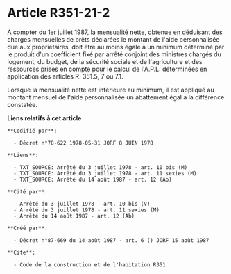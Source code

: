 # Article R351-21-2

A compter du 1er juillet 1987, la mensualité nette, obtenue en déduisant des charges mensuelles de prêts déclarées le montant
de l'aide personnalisée due aux propriétaires, doit être au moins égale à un minimum déterminé par le produit d'un
coefficient fixé par arrêté conjoint des ministres chargés du logement, du budget, de la sécurité sociale et de l'agriculture
et des ressources prises en compte pour le calcul de l'A.P.L. déterminées en application des articles R. 351.5, 7 ou 7.1.

Lorsque la mensualité nette est inférieure au minimum, il est appliqué au montant mensuel de l'aide personnalisée un
abattement égal à la différence constatée.

**Liens relatifs à cet article**

	**Codifié par**:

	  - Décret n°78-622 1978-05-31 JORF 8 JUIN 1978

	**Liens**:

	  - TXT_SOURCE: Arrêté du 3 juillet 1978 - art. 10 bis (M)
	  - TXT_SOURCE: Arrêté du 3 juillet 1978 - art. 11 sexies (M)
	  - TXT_SOURCE: Arrêté du 14 août 1987 - art. 12 (Ab)

	**Cité par**:

	  - Arrêté du 3 juillet 1978 - art. 10 bis (V)
	  - Arrêté du 3 juillet 1978 - art. 11 sexies (M)
	  - Arrêté du 14 août 1987 - art. 12 (Ab)

	**Créé par**:

	  - Décret n°87-669 du 14 août 1987 - art. 6 () JORF 15 août 1987

	**Cite**:

	  - Code de la construction et de l'habitation R351
